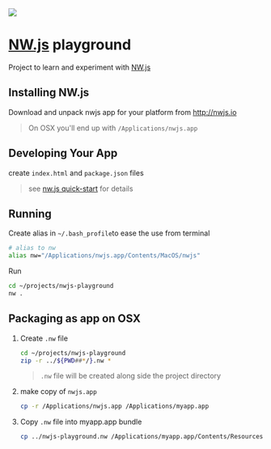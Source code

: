 <img style="" src="http://nwjs.io/images/nw.png">

# [NW.js](http://nwjs.io) playground


Project to learn and experiment with [NW.js](http://nwjs.io)

## Installing NW.js

Download and unpack nwjs app for your platform from <http://nwjs.io>

> On OSX you'll end up with `/Applications/nwjs.app`

## Developing Your App

create `index.html` and `package.json` files

> see [nw.js quick-start](https://github.com/nwjs/nw.js#quick-start) for details

## Running

Create alias in `~/.bash_profile`to ease the use from terminal
```bash
# alias to nw
alias nw="/Applications/nwjs.app/Contents/MacOS/nwjs"
```

Run

```bash
cd ~/projects/nwjs-playground
nw .
```

## Packaging as app on OSX

1. Create `.nw` file

	```bash
	cd ~/projects/nwjs-playground
	zip -r ../${PWD##*/}.nw *
	```

	>`.nw` file will be created along side the project directory

2. make copy of `nwjs.app`

	```bash
	cp -r /Applications/nwjs.app /Applications/myapp.app
	```

3. Copy `.nw` file into myapp.app bundle

	```bash
	cp ../nwjs-playground.nw /Applications/myapp.app/Contents/Resources/app.nw
	```
